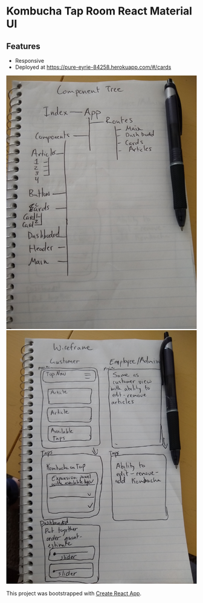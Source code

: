 
# Kombucha Tap Room React Material UI 

## Features
- Responsive
- Deployed at https://pure-eyrie-84258.herokuapp.com/#/cards

![Layout](ComponentTreePic.jpg)
![Layout](WireframePic.jpg)

This project was bootstrapped with [Create React App](https://github.com/facebook/create-react-app).




